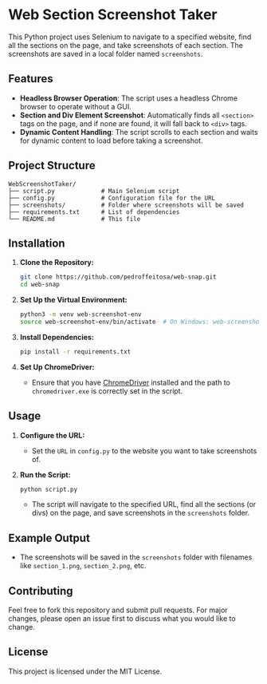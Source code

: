 
# Web Section Screenshot Taker

This Python project uses Selenium to navigate to a specified website, find all the sections on the page, and take screenshots of each section. The screenshots are saved in a local folder named `screenshots`.

## Features

- **Headless Browser Operation**: The script uses a headless Chrome browser to operate without a GUI.
- **Section and Div Element Screenshot**: Automatically finds all `<section>` tags on the page, and if none are found, it will fall back to `<div>` tags.
- **Dynamic Content Handling**: The script scrolls to each section and waits for dynamic content to load before taking a screenshot.

## Project Structure

```
WebScreenshotTaker/
├── script.py             # Main Selenium script
├── config.py             # Configuration file for the URL
├── screenshots/          # Folder where screenshots will be saved
├── requirements.txt      # List of dependencies
└── README.md             # This file
```

## Installation

1. **Clone the Repository:**

   ```bash
   git clone https://github.com/pedroffeitosa/web-snap.git
   cd web-snap
   ```

2. **Set Up the Virtual Environment:**

   ```bash
   python3 -m venv web-screenshot-env
   source web-screenshot-env/bin/activate  # On Windows: web-screenshot-env\Scriptsctivate
   ```

3. **Install Dependencies:**

   ```bash
   pip install -r requirements.txt
   ```

4. **Set Up ChromeDriver:**

   - Ensure that you have [ChromeDriver](https://sites.google.com/a/chromium.org/chromedriver/) installed and the path to `chromedriver.exe` is correctly set in the script.

## Usage

1. **Configure the URL:**

   - Set the `URL` in `config.py` to the website you want to take screenshots of.

2. **Run the Script:**

   ```bash
   python script.py
   ```

   - The script will navigate to the specified URL, find all the sections (or divs) on the page, and save screenshots in the `screenshots` folder.

## Example Output

- The screenshots will be saved in the `screenshots` folder with filenames like `section_1.png`, `section_2.png`, etc.

## Contributing

Feel free to fork this repository and submit pull requests. For major changes, please open an issue first to discuss what you would like to change.

## License

This project is licensed under the MIT License.
